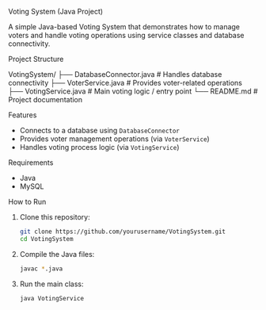  Voting System (Java Project)

A simple Java-based Voting System that demonstrates how to manage voters and handle voting operations using service classes and database connectivity.

 Project Structure
 
VotingSystem/
├── DatabaseConnector.java   # Handles database connectivity
├── VoterService.java        # Provides voter-related operations
├── VotingService.java       # Main voting logic / entry point
└── README.md                # Project documentation

 Features
- Connects to a database using `DatabaseConnector`
- Provides voter management operations (via `VoterService`)
- Handles voting process logic (via `VotingService`)

 Requirements
- Java   
-  MySQL   

 How to Run

1. Clone this repository:
   ```bash
   git clone https://github.com/yourusername/VotingSystem.git
   cd VotingSystem
   ```

2. Compile the Java files:
   ```bash
   javac *.java
   ```

3. Run the main class:
   ```bash
   java VotingService
   ```

